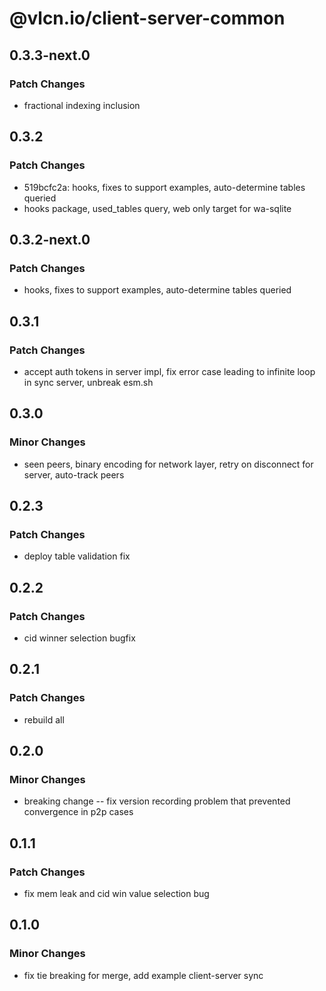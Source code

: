 # @vlcn.io/client-server-common

## 0.3.3-next.0

### Patch Changes

- fractional indexing inclusion

## 0.3.2

### Patch Changes

- 519bcfc2a: hooks, fixes to support examples, auto-determine tables queried
- hooks package, used_tables query, web only target for wa-sqlite

## 0.3.2-next.0

### Patch Changes

- hooks, fixes to support examples, auto-determine tables queried

## 0.3.1

### Patch Changes

- accept auth tokens in server impl, fix error case leading to infinite loop in sync server, unbreak esm.sh

## 0.3.0

### Minor Changes

- seen peers, binary encoding for network layer, retry on disconnect for server, auto-track peers

## 0.2.3

### Patch Changes

- deploy table validation fix

## 0.2.2

### Patch Changes

- cid winner selection bugfix

## 0.2.1

### Patch Changes

- rebuild all

## 0.2.0

### Minor Changes

- breaking change -- fix version recording problem that prevented convergence in p2p cases

## 0.1.1

### Patch Changes

- fix mem leak and cid win value selection bug

## 0.1.0

### Minor Changes

- fix tie breaking for merge, add example client-server sync

